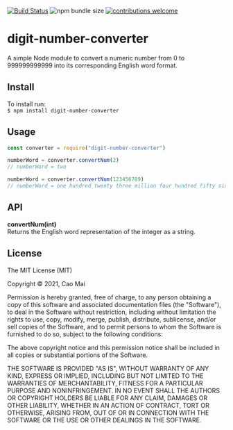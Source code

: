 [![Build Status](https://travis-ci.com/caocmai/Digit-Converter.svg?branch=main)](https://travis-ci.com/caocmai/Digit-Converter)
![npm bundle size](https://img.shields.io/bundlephobia/min/digit-number-converter)
[![contributions welcome](https://img.shields.io/badge/contributions-welcome-brightgreen.svg?style=flat)](https://github.com/dwyl/esta/issues)


# digit-number-converter
A simple Node module to convert a numeric number from 0 to 999999999999 into its corresponding English word format.

## Install 
To install run: <br>
`$ npm install digit-number-converter`

## Usage
```javascript
const converter = require("digit-number-converter")

numberWord = converter.convertNum(2)
// numberWord = two

numberWord = converter.convertNum(123456789)
// numberWord = one hundred twenty three million four hundred fifty six thousand seven hundred eighty nine

```

## API
**convertNum(int)** <br>
Returns the English word representation of the integer as a string. 

## License
The MIT License (MIT)

Copyright © 2021, Cao Mai

Permission is hereby granted, free of charge, to any person obtaining a copy of this software and associated documentation files (the "Software"), to deal in the Software without restriction, including without limitation the rights to use, copy, modify, merge, publish, distribute, sublicense, and/or sell copies of the Software, and to permit persons to whom the Software is furnished to do so, subject to the following conditions:

The above copyright notice and this permission notice shall be included in all copies or substantial portions of the Software.

THE SOFTWARE IS PROVIDED "AS IS", WITHOUT WARRANTY OF ANY KIND, EXPRESS OR IMPLIED, INCLUDING BUT NOT LIMITED TO THE WARRANTIES OF MERCHANTABILITY, FITNESS FOR A PARTICULAR PURPOSE AND NONINFRINGEMENT. IN NO EVENT SHALL THE AUTHORS OR COPYRIGHT HOLDERS BE LIABLE FOR ANY CLAIM, DAMAGES OR OTHER LIABILITY, WHETHER IN AN ACTION OF CONTRACT, TORT OR OTHERWISE, ARISING FROM, OUT OF OR IN CONNECTION WITH THE SOFTWARE OR THE USE OR OTHER DEALINGS IN THE SOFTWARE.

